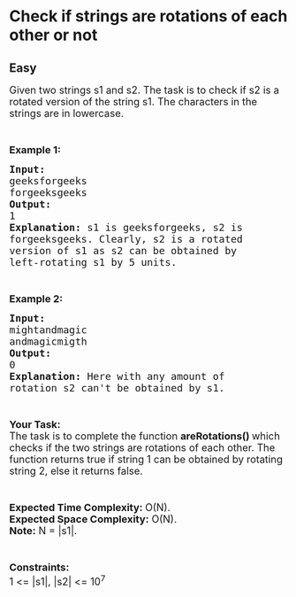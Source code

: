 # Check if strings are rotations of each other or not
## Easy
<div class="problem-statement" style="user-select: auto;">
                <p style="user-select: auto;"></p><p style="user-select: auto;"><span style="font-size: 18px; user-select: auto;">Given two strings&nbsp;s1&nbsp;and&nbsp;s2. The task is to check&nbsp;if s2 is a rotated version of the string s1. The characters in the strings are in lowercase.</span></p>

<p style="user-select: auto;">&nbsp;</p>

<p style="user-select: auto;"><span style="font-size: 18px; user-select: auto;"><strong style="user-select: auto;">Example 1:</strong></span></p>

<pre style="user-select: auto;"><span style="font-size: 18px; user-select: auto;"><strong style="user-select: auto;">Input:
</strong>geeksforgeeks
forgeeksgeeks
<strong style="user-select: auto;">Output: 
</strong>1<strong style="user-select: auto;">
Explanation: </strong>s1 is geeksforgeeks, s2 is
forgeeksgeeks. Clearly, s2 is a rotated
version of s1 as s2 can be obtained by
left-rotating s1 by 5 units.</span>
</pre>

<p style="user-select: auto;">&nbsp;</p>

<p style="user-select: auto;"><span style="font-size: 18px; user-select: auto;"><strong style="user-select: auto;">Example 2:</strong></span></p>

<pre style="user-select: auto;"><span style="font-size: 18px; user-select: auto;"><strong style="user-select: auto;">Input:
</strong>mightandmagic
andmagicmigth
<strong style="user-select: auto;">Output: 
</strong>0<strong style="user-select: auto;">
Explanation: </strong>Here with any amount of
rotation s2 can't be obtained by s1.</span></pre>

<p style="user-select: auto;">&nbsp;</p>

<p style="user-select: auto;"><span style="font-size: 18px; user-select: auto;"><strong style="user-select: auto;">Your Task:</strong><br style="user-select: auto;">
The task is to complete the function&nbsp;<strong style="user-select: auto;">areRotations() </strong>which checks if the two strings are rotations of each other.&nbsp;The function returns&nbsp;true&nbsp;if string 1 can be obtained by rotating string 2, else it returns&nbsp;false.</span></p>

<p style="user-select: auto;">&nbsp;</p>

<p style="user-select: auto;"><span style="font-size: 18px; user-select: auto;"><strong style="user-select: auto;">Expected Time Complexity:&nbsp;</strong>O(N).<br style="user-select: auto;">
<strong style="user-select: auto;">Expected Space Complexity:</strong>&nbsp;O(N).<br style="user-select: auto;">
<strong style="user-select: auto;">Note:</strong> N = |s1|.</span></p>

<p style="user-select: auto;">&nbsp;</p>

<p style="user-select: auto;"><span style="font-size: 18px; user-select: auto;"><strong style="user-select: auto;">Constraints:</strong><br style="user-select: auto;">
1 &lt;= |s1|,&nbsp;|s2| &lt;= 10<sup style="user-select: auto;">7</sup></span></p>
 <p style="user-select: auto;"></p>
            </div>